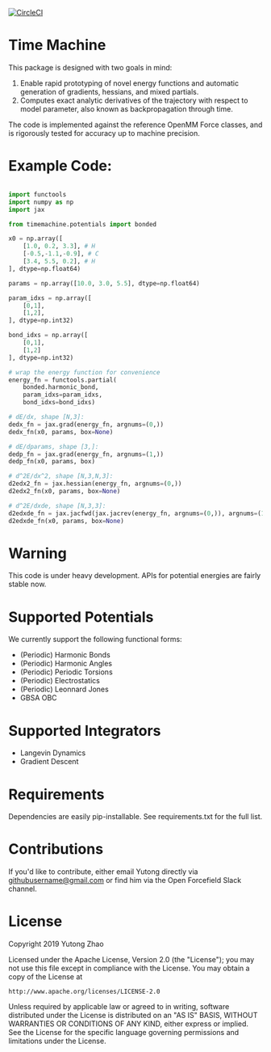 [![CircleCI](https://circleci.com/gh/proteneer/timemachine.svg?style=svg&circle-token=d4635916d6394573ebda0aa17a63540bc8b449fc)](https://circleci.com/gh/proteneer/timemachine)

# Time Machine

This package is designed with two goals in mind:

1. Enable rapid prototyping of novel energy functions and automatic generation of gradients, hessians, and mixed partials.
2. Computes exact analytic derivatives of the trajectory with respect to model parameter, also known as backpropagation through time.

The code is implemented against the reference OpenMM Force classes, and is rigorously tested for accuracy up to machine precision.

# Example Code:

``` python

import functools
import numpy as np
import jax

from timemachine.potentials import bonded

x0 = np.array([
    [1.0, 0.2, 3.3], # H 
    [-0.5,-1.1,-0.9], # C
    [3.4, 5.5, 0.2], # H 
], dtype=np.float64)

params = np.array([10.0, 3.0, 5.5], dtype=np.float64)

param_idxs = np.array([
    [0,1],
    [1,2],
], dtype=np.int32)

bond_idxs = np.array([
    [0,1],
    [1,2]
], dtype=np.int32)

# wrap the energy function for convenience
energy_fn = functools.partial(
    bonded.harmonic_bond,
    param_idxs=param_idxs,
    bond_idxs=bond_idxs)

# dE/dx, shape [N,3]:
dedx_fn = jax.grad(energy_fn, argnums=(0,))
dedx_fn(x0, params, box=None)

# dE/dparams, shape [3,]:
dedp_fn = jax.grad(energy_fn, argnums=(1,))
dedp_fn(x0, params, box)

# d^2E/dx^2, shape [N,3,N,3]:
d2edx2_fn = jax.hessian(energy_fn, argnums=(0,))
d2edx2_fn(x0, params, box=None)

# d^2E/dxde, shape [N,3,3]:
d2edxde_fn = jax.jacfwd(jax.jacrev(energy_fn, argnums=(0,)), argnums=(1,))
d2edxde_fn(x0, params, box=None)

```


# Warning

This code is under heavy development. APIs for potential energies are fairly stable now. 

# Supported Potentials

We currently support the following functional forms:

- (Periodic) Harmonic Bonds
- (Periodic) Harmonic Angles
- (Periodic) Periodic Torsions
- (Periodic) Electrostatics
- (Periodic) Leonnard Jones
- GBSA OBC

# Supported Integrators

- Langevin Dynamics
- Gradient Descent

# Requirements

Dependencies are easily pip-installable. See requirements.txt for the full list.

# Contributions

If you'd like to contribute, either email Yutong directly via githubusername@gmail.com or find him via the Open Forcefield Slack channel.

# License

Copyright 2019 Yutong Zhao

Licensed under the Apache License, Version 2.0 (the "License");
you may not use this file except in compliance with the License.
You may obtain a copy of the License at

    http://www.apache.org/licenses/LICENSE-2.0

Unless required by applicable law or agreed to in writing, software
distributed under the License is distributed on an "AS IS" BASIS,
WITHOUT WARRANTIES OR CONDITIONS OF ANY KIND, either express or implied.
See the License for the specific language governing permissions and
limitations under the License.

